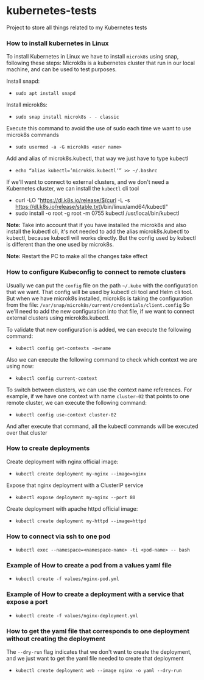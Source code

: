 # kubernetes-tests
Project to store all things related to my Kubernetes tests

### How to install kubernetes in Linux
To install Kubernetes in Linux we have to install `microk8s` using snap, following these steps:
Microk8s is a kubernetes cluster that run in our local machine, and can be used to test purposes.

Install snapd:
- `sudo apt install snapd`

Install microk8s:
- `sudo snap install microk8s - - classic`

Execute this command to avoid the use of sudo each time we want to use microk8s commands
- `sudo usermod -a -G microk8s <user name>`

Add and alias of microk8s.kubectl, that way we just have to type kubectl
- `echo “alias kubectl=’microk8s.kubectl’” >> ~/.bashrc`

If we'll want to connect to external clusters, and we don't need a Kubernetes cluster, we can install the `kubectl` cli tool
- curl -LO "https://dl.k8s.io/release/$(curl -L -s https://dl.k8s.io/release/stable.txt)/bin/linux/amd64/kubectl"
- sudo install -o root -g root -m 0755 kubectl /usr/local/bin/kubectl

**Note:** Take into account that if you have installed the microk8s and also install the kubectl cli, it's not needed to add the alias microk8s.kubectl to kubectl, because kubectl will works directly.
But the config used by kubectl is different than the one used by microk8s.

**Note:** Restart the PC to make all the changes take effect

### How to configure Kubeconfig to connect to remote clusters
Usually we can put the `config` file on the path `~/.kube` with the configuration that we want. That config will be used by kubectl cli tool and Helm cli tool.
But when we have microk8s installed, microk8s is taking the configuration from the file:
`/var/snap/microk8s/current/credentials/client.config`
So we'll need to add the new configuration into that file, if we want to connect external clusters using microk8s.kubectl.

To validate that new configuration is added, we can execute the following command:
- `kubectl config get-contexts -o=name`

Also we can execute the following command to check which context we are using now:
- `kubectl config current-context`

To switch between clusters, we can use the context name references. For example, if we have one context with name `cluster-02` that points to one remote cluster, we can execute the following command:
- `kubectl config use-context cluster-02`

And after execute that command, all the kubectl commands will be executed over that cluster

### How to create deployments
Create deployment with nginx official image:
- `kubectl create deployment my-nginx --image=nginx`

Expose that nginx deployment with a ClusterIP service
- `kubectl expose deployment my-nginx --port 80`

Create deployment with apache httpd official image:
- `kubectl create deployment my-httpd --image=httpd`

### How to connect via ssh to one pod
- `kubectl exec --namespace=<namespace-name> -ti <pod-name> -- bash`

### Example of How to create a pod from a values yaml file
- `kubectl create -f values/nginx-pod.yml`

### Example of How to create a deployment with a service that expose a port
- `kubectl create -f values/nginx-deployment.yml`

### How to get the yaml file that corresponds to one deployment without creating the deployment
The `--dry-run` flag indicates that we don't want to create the deployment, and we just want to get the yaml file needed to create that deployment
- `kubectl create deployment web --image nginx -o yaml --dry-run`
